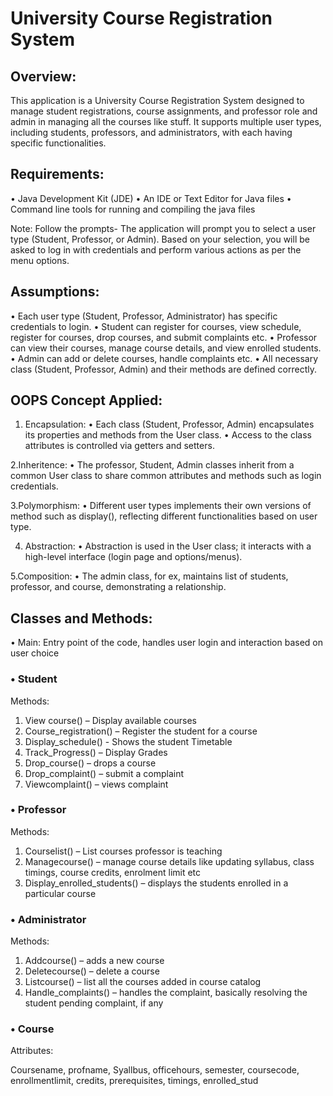 # University Course Registration System

## Overview:
This application is a University Course Registration System designed to manage student registrations, course assignments, and professor role and admin in managing all the courses like stuff. It supports multiple user types, including students, professors, and administrators, with each having specific functionalities.


## Requirements:
•	Java Development Kit (JDE)
•	An IDE or Text Editor for Java files
•	Command line tools for running and compiling the java files


Note:  Follow the prompts-
The application will prompt you to select a user type (Student, Professor, or Admin). Based on your selection, you will be asked to log in with credentials and perform various actions as per the menu options.


## Assumptions: 
•	Each user type (Student, Professor, Administrator) has specific credentials to login.
•	Student can register for courses, view schedule, register for courses, drop courses, and submit complaints etc.
•	Professor can view their courses, manage course details, and view enrolled students.
•	Admin can add or delete courses, handle complaints etc.
•	All necessary class (Student, Professor, Admin) and their methods are defined correctly.



## OOPS Concept Applied:
1. Encapsulation:
•	Each class (Student, Professor, Admin) encapsulates its properties and methods from the User class.
•	Access to the class attributes is controlled via getters and setters.

2.Inheritence:
•	The professor, Student, Admin classes inherit from a common User class to share common attributes and methods such as login credentials.

3.Polymorphism: 
•	Different user types implements their own versions of method such as display(), reflecting different functionalities based on user type.

4. Abstraction: 
•	Abstraction is used in the User class; it interacts with a high-level interface (login page and options/menus).

5.Composition:
•	The admin class, for ex, maintains list of students, professor, and course, demonstrating a relationship.


## Classes and Methods:
•	Main: Entry point of the code, handles user login and interaction based on user choice

### •	Student

Methods:

1.	View course() – Display available courses
2.	Course_registration() – Register the student for a course
3.	Display_schedule() -  Shows the student Timetable
4.	Track_Progress() – Display Grades
5.	Drop_course() – drops a course
6.	Drop_complaint() – submit a complaint
7.	Viewcomplaint() – views complaint

### •	Professor

Methods:

1.	Courselist() – List courses professor is teaching
2.	Managecourse() – manage course details like updating syllabus, class timings, course credits, enrolment limit etc
3.	Display_enrolled_students() – displays the students enrolled in a particular course

### •	Administrator

Methods:

1.	Addcourse() –  adds a new course
2.	Deletecourse() – delete a course
3.	Listcourse() – list all the courses added in course catalog
4.	Handle_complaints() – handles the complaint, basically resolving the student pending complaint, if any   

### •	Course

Attributes:

Coursename, profname, Syallbus, officehours, semester, coursecode, enrollmentlimit, credits, prerequisites, timings, enrolled_stud 

